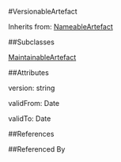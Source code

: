 
#VersionableArtefact

Inherits from: [NameableArtefact](Base/NameableArtefact.md)

##Subclasses

[MaintainableArtefact](Base/MaintainableArtefact.md)



##Attributes

version: string

validFrom: Date

validTo: Date



##References



##Referenced By


    